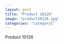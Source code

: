 ```yaml
---
layout: post
title: "Product 10126"
image: "product10126.jpg"
categories: "category1"
---
```

Product 10126
